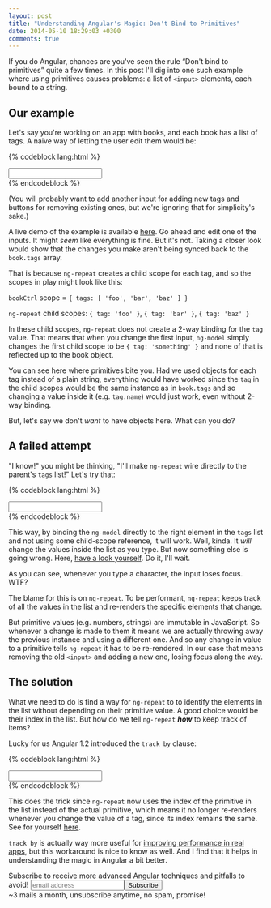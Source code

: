 ```yaml
---
layout: post
title: "Understanding Angular's Magic: Don't Bind to Primitives"
date: 2014-05-10 18:29:03 +0300
comments: true
---
```


If you do Angular, chances are you've seen the rule “Don't bind to primitives” quite a few times. In this post I'll dig into one such example where using primitives causes problems:  a list of `<input>` elements, each bound to a string.

## Our example

Let's say you're working on an app with books, and each book has a list of tags. A naive way of letting the user edit them would be:

{% codeblock lang:html %}
<div ng-controller="bookCtrl">
    <div ng-repeat="tag in book.tags">
        <input type="text" ng-model="tag">
    </div>
</div>
{% endcodeblock %}
    
(You will probably want to add another input for adding new tags and buttons for removing existing ones, but we're ignoring that for simplicity's sake.)

A live demo of the example is available [here](http://jsfiddle.net/avivby/yPFL6/). Go ahead and edit one of the inputs. It might *seem* like everything is fine. But it's not. Taking a closer look would show that the changes you make aren't being synced back to the `book.tags` array.

That is because `ng-repeat` creates a child scope for each tag, and so the scopes in play might look like this:

`bookCtrl` scope = `{ tags: [ 'foo', 'bar', 'baz' ] }`

`ng-repeat` child scopes: `{ tag: 'foo' }`, `{ tag: 'bar' }`, `{ tag: 'baz' }`

In these child scopes, `ng-repeat` does not create a 2-way binding for the `tag` value. That means that when you change the first input, `ng-model` simply changes the first child scope to be `{ tag: 'something' }` and none of that is reflected up to the book object.

You can see here where primitives bite you. Had we used objects for each tag instead of a plain string, everything would have worked since the `tag` in the child scopes would be the same instance as in `book.tags` and so changing a value inside it (e.g. `tag.name`) would just work, even without 2-way binding.

But, let's say we don't *want* to have objects here. What can you do?

## A failed attempt

"I know!" you might be thinking, "I'll make `ng-repeat` wire directly to the parent's `tags` list!" Let's try that:

{% codeblock lang:html %}
<div ng-controller="bookCtrl">
    <div ng-repeat="tag in book.tags">
        <input type="text" ng-model="book.tags[$index]">
    </div>
</div>
{% endcodeblock %}
    
This way, by binding the `ng-model` directly to the right element in the `tags` list and not using some child-scope reference, it will work. Well, kinda. It *will* change the values inside the list as you type. But now something else is going wrong. Here, [have a look yourself](http://jsfiddle.net/avivby/htdKM/). Do it, I'll wait.

As you can see, whenever you type a character, the input loses focus. WTF?

The blame for this is on `ng-repeat`. To be performant, `ng-repeat` keeps track of all the values in the list and re-renders the specific elements that change.

But primitive values (e.g. numbers, strings) are immutable in JavaScript. So whenever a change is made to them it means we are actually throwing away the previous instance and using a different one. And so any change in value to a primitive tells `ng-repeat` it has to be re-rendered. In our case that means removing the old `<input>` and adding a new one, losing focus along the way.

## The solution

What we need to do is find a way for `ng-repeat` to to identify the elements in the list without depending on their primitive value. A good choice would be their index in the list. But how do we tell `ng-repeat` ***how*** to keep track of items?

Lucky for us Angular 1.2 introduced the `track by` clause:

{% codeblock lang:html %}
<div ng-controller="bookCtrl">
    <div ng-repeat="tag in book.tags track by $index">
        <input type="text" ng-model="book.tags[$index]">
    </div>
</div>
{% endcodeblock %}

This does the trick since `ng-repeat` now uses the index of the primitive in the list instead of the actual primitive, which means it no longer re-renders whenever you change the value of a tag, since its index remains the same. See for yourself [here](http://jsfiddle.net/avivby/ZXmuR/).

`track by` is actually way more useful for [improving performance in real apps](http://www.codelord.net/2014/04/15/improving-ng-repeat-performance-with-track-by/), but this workaround is nice to know as well. And I find that it helps in understanding the magic in Angular a bit better.

<!-- Begin MailChimp Signup Form -->
<div id="mc_embed_signup" class="cta">
<form action="http://codelord.us6.list-manage.com/subscribe/post?u=78b36f07d7d2e7e91eb8deee3&amp;id=c9a8d439c8" method="post" id="mc-embedded-subscribe-form" name="mc-embedded-subscribe-form" class="validate" target="_blank" novalidate>
    <label for="mce-EMAIL">Subscribe to receive more advanced Angular techniques and pitfalls to avoid!</label>
    <input type="email" value="" name="EMAIL" class="email" id="mce-EMAIL" placeholder="email address" required style="display: inline"><!--
    --><input type="submit" value="Subscribe" name="subscribe" id="mc-embedded-subscribe" class="button" style="display: inline">
    <input type="hidden" value="" name="SIGNUP_URL" class="email" id="mce-SIGNUP_URL">
    <div class="promise">~3 mails a month, unsubscribe anytime, no spam, promise!</div>
</form>
</div>
<script type="text/javascript">
document.getElementById('mce-SIGNUP_URL').value = document.location.href;
</script>
<!--End mc_embed_signup-->
